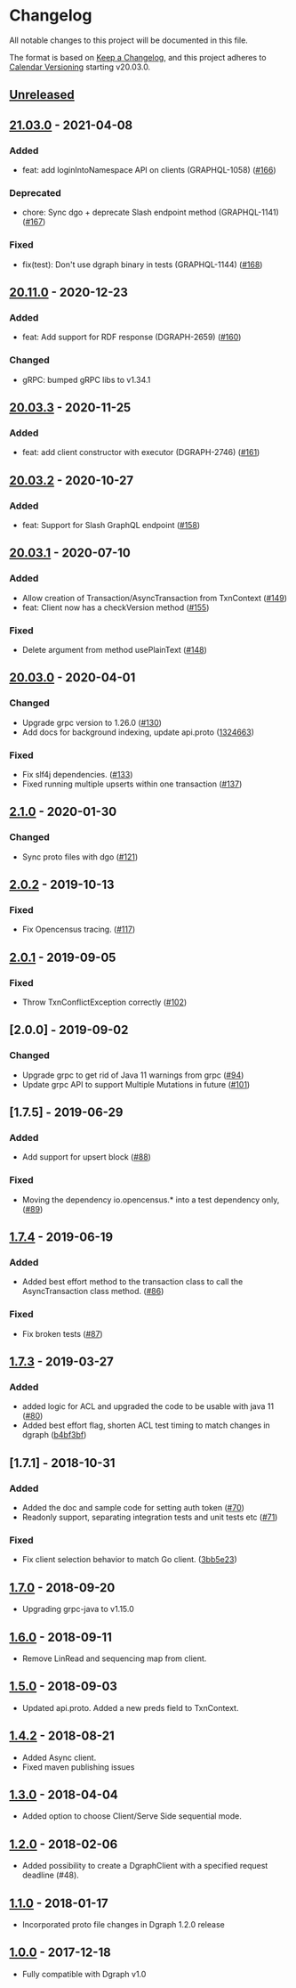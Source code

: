 # Changelog
All notable changes to this project will be documented in this file.

The format is based on [Keep a Changelog](http://keepachangelog.com/en/1.1.0/),
and this project adheres to [Calendar Versioning](https://calver.org/) starting v20.03.0.

## [Unreleased]

## [21.03.0] - 2021-04-08
### Added
* feat: add loginIntoNamespace API on clients (GRAPHQL-1058) ([#166])
### Deprecated
* chore: Sync dgo + deprecate Slash endpoint method (GRAPHQL-1141) ([#167])
### Fixed
* fix(test): Don't use dgraph binary in tests (GRAPHQL-1144) ([#168])

[#166]: https://github.com/dgraph-io/dgraph4j/pull/166
[#167]: https://github.com/dgraph-io/dgraph4j/pull/167
[#168]: https://github.com/dgraph-io/dgraph4j/pull/168

## [20.11.0] - 2020-12-23
### Added
* feat: Add support for RDF response (DGRAPH-2659) ([#160])
### Changed
* gRPC: bumped gRPC libs to v1.34.1

[#160]: https://github.com/dgraph-io/dgraph4j/pull/160

## [20.03.3] - 2020-11-25
### Added
* feat: add client constructor with executor (DGRAPH-2746) ([#161])

[#161]: https://github.com/dgraph-io/dgraph4j/pull/161

## [20.03.2] - 2020-10-27
### Added
* feat: Support for Slash GraphQL endpoint ([#158])

[#158]: https://github.com/dgraph-io/dgraph4j/pull/158

## [20.03.1] - 2020-07-10
### Added
* Allow creation of Transaction/AsyncTransaction from TxnContext ([#149])
* feat: Client now has a checkVersion method ([#155])
### Fixed
* Delete argument from method usePlainText ([#148])

[#149]: https://github.com/dgraph-io/dgraph4j/pull/149
[#155]: https://github.com/dgraph-io/dgraph4j/pull/155
[#148]: https://github.com/dgraph-io/dgraph4j/pull/148

## [20.03.0] - 2020-04-01
### Changed
* Upgrade grpc version to 1.26.0 ([#130])
* Add docs for background indexing, update api.proto ([1324663])
### Fixed
* Fix slf4j dependencies. ([#133])
* Fixed running multiple upserts within one transaction ([#137])

[#130]: https://github.com/dgraph-io/dgraph4j/pull/130
[1324663]: https://github.com/dgraph-io/dgraph4j/commit/13246633dc87ab884beadf2ac239116890055b48
[#133]: https://github.com/dgraph-io/dgraph4j/pull/133
[#137]: https://github.com/dgraph-io/dgraph4j/pull/137

## [2.1.0] - 2020-01-30
### Changed
* Sync proto files with dgo ([#121])

[#121]: https://github.com/dgraph-io/dgraph4j/pull/121

## [2.0.2] - 2019-10-13
### Fixed
* Fix Opencensus tracing. ([#117])

[#117]: https://github.com/dgraph-io/dgraph4j/pull/117

## [2.0.1] - 2019-09-05
### Fixed
* Throw TxnConflictException correctly ([#102])

[#102]: https://github.com/dgraph-io/dgraph4j/pull/102

## [2.0.0] - 2019-09-02
### Changed
* Upgrade grpc to get rid of Java 11 warnings from grpc ([#94])
* Update grpc API to support Multiple Mutations in future ([#101])

[#94]: https://github.com/dgraph-io/dgraph4j/pull/94
[#101]: https://github.com/dgraph-io/dgraph4j/pull/101

## [1.7.5] - 2019-06-29
### Added
* Add support for upsert block ([#88])
### Fixed
* Moving the dependency io.opencensus.* into a test dependency only, ([#89])

[#88]: https://github.com/dgraph-io/dgraph4j/pull/88
[#89]: https://github.com/dgraph-io/dgraph4j/pull/89

## [1.7.4] - 2019-06-19
### Added
* Added best effort method to the transaction class to call the AsyncTransaction class method. ([#86])
### Fixed
* Fix broken tests ([#87])

[#86]: https://github.com/dgraph-io/dgraph4j/pull/86
[#87]: https://github.com/dgraph-io/dgraph4j/pull/87

## [1.7.3] - 2019-03-27
### Added
* added logic for ACL and upgraded the code to be usable with java 11 ([#80])
* Added best effort flag, shorten ACL test timing to match changes in dgraph ([b4bf3bf])

[#80]: https://github.com/dgraph-io/dgraph4j/pull/80
[b4bf3bf]: https://github.com/dgraph-io/dgraph4j/commit/b4bf3bf49d7f89f0bffd3a4929f42efbef9a5a31

## [1.7.1] - 2018-10-31
### Added
* Added the doc and sample code for setting auth token ([#70])
* Readonly support, separating integration tests and unit tests etc ([#71])
### Fixed
* Fix client selection behavior to match Go client. ([3bb5e23])

[#70]: https://github.com/dgraph-io/dgraph4j/pull/70
[#71]: https://github.com/dgraph-io/dgraph4j/pull/71
[3bb5e23]: https://github.com/dgraph-io/dgraph4j/commit/3bb5e23c6bcbfd7224a602aa34ef33c4c26c24f4

## [1.7.0] - 2018-09-20
* Upgrading grpc-java to v1.15.0

## [1.6.0] - 2018-09-11
* Remove LinRead and sequencing map from client.

## [1.5.0] - 2018-09-03
* Updated api.proto. Added a new preds field to TxnContext.

## [1.4.2] - 2018-08-21
* Added Async client.
* Fixed maven publishing issues

## [1.3.0] - 2018-04-04
* Added option to choose Client/Serve Side sequential mode.

## [1.2.0] - 2018-02-06
* Added possibility to create a DgraphClient with a specified request
  deadline (#48).

## [1.1.0] - 2018-01-17
* Incorporated proto file changes in Dgraph 1.2.0 release

## [1.0.0] - 2017-12-18
* Fully compatible with Dgraph v1.0

[Unreleased]: https://github.com/dgraph-io/dgraph4j/compare/v21.03.0...HEAD
[21.03.0]: https://github.com/dgraph-io/dgraph4j/compare/v20.11.0...v21.03.0
[20.11.0]: https://github.com/dgraph-io/dgraph4j/compare/v20.03.3...v20.11.0
[20.03.3]: https://github.com/dgraph-io/dgraph4j/compare/v20.03.2...v20.03.3
[20.03.2]: https://github.com/dgraph-io/dgraph4j/compare/v20.03.1...v20.03.2
[20.03.1]: https://github.com/dgraph-io/dgraph4j/compare/v20.03.0...v20.03.1
[20.03.0]: https://github.com/dgraph-io/dgraph4j/compare/v2.1.0...v20.03.0
[2.1.0]: https://github.com/dgraph-io/dgraph4j/compare/v2.0.2...v2.1.0
[2.0.2]: https://github.com/dgraph-io/dgraph4j/compare/v2.0.1...v2.0.2
[2.0.1]: https://github.com/dgraph-io/dgraph4j/compare/v1.7.4...v2.0.1
[1.7.4]: https://github.com/dgraph-io/dgraph4j/compare/v1.7.3...v1.7.4
[1.7.3]: https://github.com/dgraph-io/dgraph4j/compare/v1.7.0...v1.7.3
[1.7.0]: https://github.com/dgraph-io/dgraph4j/compare/v1.6.0...v1.7.0
[1.7.0]: https://github.com/dgraph-io/dgraph4j/compare/v1.6.0...v1.7.0
[1.6.0]: https://github.com/dgraph-io/dgraph4j/compare/v1.5.0...v1.6.0
[1.5.0]: https://github.com/dgraph-io/dgraph4j/compare/v1.4.2...v1.5.0
[1.4.2]: https://github.com/dgraph-io/dgraph4j/compare/v1.3.0...v1.4.2
[1.3.0]: https://github.com/dgraph-io/dgraph4j/compare/v1.2.0...v1.3.0
[1.2.0]: https://github.com/dgraph-io/dgraph4j/compare/v1.1.0...v1.2.0
[1.1.0]: https://github.com/dgraph-io/dgraph4j/compare/v1.0.0...v1.1.0
[1.0.0]: https://github.com/dgraph-io/dgraph4j/tree/v1.0.0

